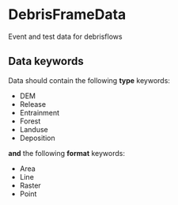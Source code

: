 # DebrisFrameData
Event and test data for debrisflows

## Data keywords
Data should contain the following **type** keywords:
- DEM
- Release
- Entrainment
- Forest
- Landuse
- Deposition

**and** the following **format** keywords:
- Area
- Line
- Raster
- Point

